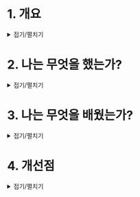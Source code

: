 # 1. 개요

<details>
<summary>접기/펼치기</summary>

![image](https://github.com/JM94Ent/TIL-WIL/assets/143363550/bb17f4f4-264a-4087-b0e3-9d8b69c5074e)


</details>


# 2. 나는 무엇을 했는가?

<details>
<summary>접기/펼치기</summary>


</details>

# 3. 나는 무엇을 배웠는가?

<details>
<summary>접기/펼치기</summary>


</details>

# 4. 개선점

<details>
<summary>접기/펼치기</summary>


</details>



